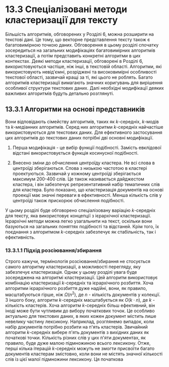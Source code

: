# 13.3 Спеціалізовані методи кластеризації для тексту

Більшість алгоритмів, обговорених у Розділі 6, можна розширити на текстові дані. Це тому, що векторне представлення тексту також є багатовимірною точкою даних. Обговорення в цьому розділі спочатку зосередиться на загальних модифікаціях багатовимірних алгоритмів кластеризації, а потім представить конкретні алгоритми в цих контекстах. Деякі методи кластеризації, обговорені в Розділі 6, використовуються частіше, ніж інші, в текстовій області. Алгоритми, які використовують невід'ємні, розріджені та високовимірні особливості текстової області, зазвичай кращі за ті, які цього не роблять. Багато алгоритмів кластеризації вимагають значних коригувань для вирішення особливої структури текстових даних. Далі необхідні модифікації деяких важливих алгоритмів будуть детально розглянуті.

## 13.3.1 Алгоритми на основі представників

Вони відповідають сімейству алгоритмів, таких як $k$-середніх, $k$-модів та $k$-медіанних алгоритмів. Серед них алгоритми $k$-середніх найчастіше використовуються для текстових даних. Для ефективного застосування цих алгоритмів до текстових даних потрібні дві основні модифікації.

1. Перша модифікація - це вибір функції подібності. Замість евклідової відстані використовується функція косинусної подібності.

2. Внесено зміни до обчислення центроїду кластера. Не всі слова в центроїді зберігаються. Слова з низькою частотою в кластері проектуються. Зазвичай у кожному центроїді зберігається максимум 200-400 слів. Це також називається дайджестом кластера, і він забезпечує репрезентативний набір тематичних слів для кластера. Було показано, що кластеризація документів на основі проекції має значні переваги в ефективності. Менша кількість слів у центроїді також прискорює обчислення подібності.

У цьому розділі буде обговорено спеціалізовану варіацію $k$-середніх для тексту, яка використовує концепції з ієрархічної кластеризації. Ієрархічні методи можна легко узагальнити на текст, оскільки вони базуються на загальних поняттях подібності та відстаней. Крім того, їх поєднання з алгоритмом $k$-середніх забезпечує як стабільність, так і ефективність.

### 13.3.1.1 Підхід розсіювання/збирання

Строго кажучи, термінологія розсіювання/збирання не стосується самого алгоритму кластеризації, а можливості перегляду, яку забезпечує кластеризація. Однак у цьому розділі увага буде зосереджена на алгоритмі кластеризації. Цей алгоритм використовує комбінацію кластеризації $k$-середніх та ієрархічного розбиття. Хоча алгоритми ієрархічного розбиття дуже надійні, вони, як правило, масштабуються гірше, ніж $\Omega(n^2)$, де $n$ - кількість документів у колекції. З іншого боку, алгоритм $k$-середніх масштабується як $O(k \cdot n)$, де $k$ - кількість кластерів. Хоча алгоритм $k$-середніх більш ефективний, він іноді може бути чутливим до вибору початкових точок. Це особливо актуально для текстових даних, в яких кожен документ містить лише невелику частину лексикону. Наприклад, розглянемо випадок, коли набір документів потрібно розбити на п'ять кластерів. Звичайний алгоритм $k$-середніх вибере п'ять документів з вихідних даних як початкові точки. Кількість різних слів у цих п'яти документах, як правило, буде дуже малою підмножиною всього лексикону. Отже, перші кілька ітерацій $k$-середніх можуть не змогти присвоїти багато документів кластерам змістовно, коли вони не містять значної кількості слів із цієї малої підмножини лексикону. Ця початкова